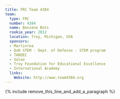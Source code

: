 ```yaml
---
title: FRC Team 4384
team:
  type: FRC
  number: 4384
  name: Benzene Bots
  rookie_year: 2012
  location: Troy, Michigan, USA
  sponsors:
  - Martinrea
  - DoD STEM - Dept. of Defense - STEM program
  - TARDEC
  - Valeo
  - Troy Foundation for Educational Excellence
  - International Academy
  links:
    Website: http://www.team4384.org
---
```


{% include remove_this_line_and_add_a_paragraph %}